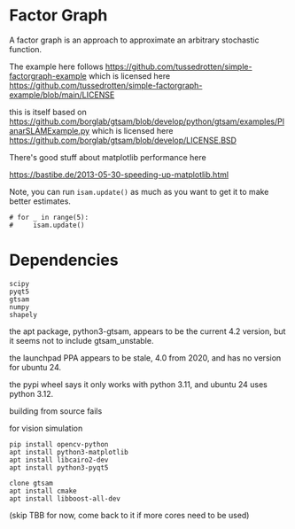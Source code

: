 # Factor Graph

A factor graph is an approach to approximate an arbitrary stochastic function.

The example here follows
https://github.com/tussedrotten/simple-factorgraph-example
which is licensed here
https://github.com/tussedrotten/simple-factorgraph-example/blob/main/LICENSE

this is itself based on
https://github.com/borglab/gtsam/blob/develop/python/gtsam/examples/PlanarSLAMExample.py
which is licensed here
https://github.com/borglab/gtsam/blob/develop/LICENSE.BSD

There's good stuff about matplotlib performance here

https://bastibe.de/2013-05-30-speeding-up-matplotlib.html

Note, you can run `isam.update()` as much as you want to get it to
make better estimates.

```
# for _ in range(5):
#     isam.update()
```

# Dependencies

```
scipy
pyqt5
gtsam
numpy
shapely
```

the apt package, python3-gtsam, appears to be the current 4.2 version, but it seems not to include gtsam_unstable.

the launchpad PPA appears to be stale, 4.0 from 2020, and has no version for ubuntu 24.

the pypi wheel says it only works with python 3.11, and ubuntu 24 uses python 3.12.

building from source fails

for vision simulation

```
pip install opencv-python
apt install python3-matplotlib
apt install libcairo2-dev
apt install python3-pyqt5
```


```
clone gtsam
apt install cmake
apt install libboost-all-dev
```

(skip TBB for now, come back to it if more cores need to be used)